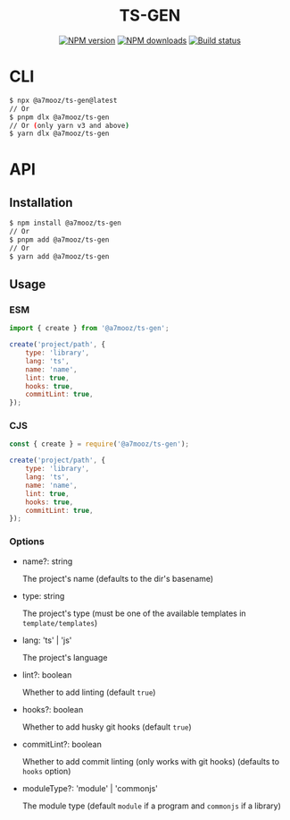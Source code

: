 <h1 align="center"> TS-GEN </h1>

<div>
  <div align="center" class="badge-container">
    <a href="https://www.npmjs.com/package/@a7mooz/ts-gen"
      ><img
        src="https://img.shields.io/npm/v/@a7mooz/ts-gen.svg?maxAge=3600"
        alt="NPM version"
    /></a>
    <a href="https://www.npmjs.com/package/@a7mooz/ts-gen"
      ><img
        src="https://img.shields.io/npm/dt/@a7mooz/ts-gen.svg?maxAge=3600"
        alt="NPM downloads"
    /></a>
    <a href="https://github.com/a7mooz/ts-gen/actions"
      ><img
        src="https://github.com/a7mooz/ts-gen/workflows/Check/badge.svg"
        alt="Build status"
    /></a>
  </div>
</div>

# CLI

```bash
$ npx @a7mooz/ts-gen@latest
// Or
$ pnpm dlx @a7mooz/ts-gen
// Or (only yarn v3 and above)
$ yarn dlx @a7mooz/ts-gen
```

# API

## Installation

```bash
$ npm install @a7mooz/ts-gen
// Or
$ pnpm add @a7mooz/ts-gen
// Or
$ yarn add @a7mooz/ts-gen
```

## Usage

### ESM

```js
import { create } from '@a7mooz/ts-gen';

create('project/path', {
    type: 'library',
    lang: 'ts',
    name: 'name',
    lint: true,
    hooks: true,
    commitLint: true,
});
```

### CJS

```js
const { create } = require('@a7mooz/ts-gen');

create('project/path', {
    type: 'library',
    lang: 'ts',
    name: 'name',
    lint: true,
    hooks: true,
    commitLint: true,
});
```

### Options

-   name?: string

    The project's name (defaults to the dir's basename)

-   type: string

    The project's type (must be one of the available templates in `template/templates`)

-   lang: 'ts' | 'js'

    The project's language

-   lint?: boolean

    Whether to add linting (default `true`)

-   hooks?: boolean

    Whether to add husky git hooks (default `true`)

-   commitLint?: boolean

    Whether to add commit linting (only works with git hooks) (defaults to `hooks` option)

-   moduleType?: 'module' | 'commonjs'

    The module type (default `module` if a program and `commonjs` if a library)
